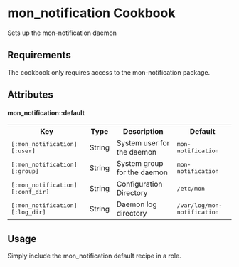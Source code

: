 mon_notification Cookbook
=========================
Sets up the mon-notification daemon

Requirements
------------
The cookbook only requires access to the mon-notification package.

Attributes
----------
#### mon_notification::default
<table>
  <tr>
    <th>Key</th>
    <th>Type</th>
    <th>Description</th>
    <th>Default</th>
  </tr>
  <tr>
    <td><tt>[:mon_notification][:user]</tt></td>
    <td>String</td>
    <td>System user for the daemon</td>
    <td><tt>mon-notification</tt></td>
  </tr>
  <tr>
    <td><tt>[:mon_notification][:group]</tt></td>
    <td>String</td>
    <td>System group for the daemon</td>
    <td><tt>mon-notification</tt></td>
  </tr>
  <tr>
    <td><tt>[:mon_notification][:conf_dir]</tt></td>
    <td>String</td>
    <td>Configuration Directory</td>
    <td><tt>/etc/mon</tt></td>
  </tr>
  <tr>
    <td><tt>[:mon_notification][:log_dir]</tt></td>
    <td>String</td>
    <td>Daemon log directory</td>
    <td><tt>/var/log/mon-notification</tt></td>
  </tr>
</table>

Usage
-----
Simply include the mon_notification default recipe in a role.
